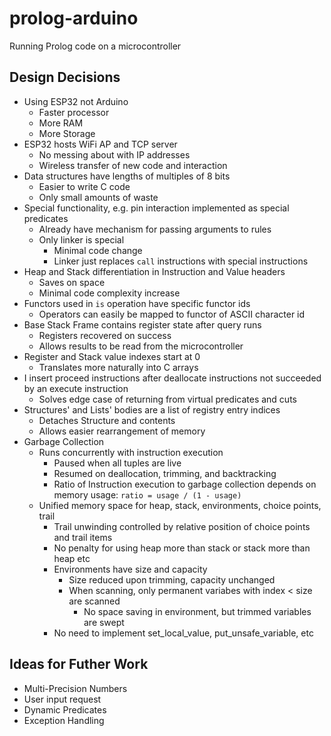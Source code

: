 # prolog-arduino
Running Prolog code on a microcontroller

## Design Decisions
+ Using ESP32 not Arduino
    + Faster processor
    + More RAM
    + More Storage
+ ESP32 hosts WiFi AP and TCP server
    + No messing about with IP addresses
    + Wireless transfer of new code and interaction
+ Data structures have lengths of multiples of 8 bits
    + Easier to write C code
    + Only small amounts of waste
+ Special functionality, e.g. pin interaction implemented as special predicates
    + Already have mechanism for passing arguments to rules
    + Only linker is special
        + Minimal code change
        + Linker just replaces `call` instructions with special instructions
+ Heap and Stack differentiation in Instruction and Value headers
    + Saves on space
    + Minimal code complexity increase
+ Functors used in `is` operation have specific functor ids
    + Operators can easily be mapped to functor of ASCII character id
+ Base Stack Frame contains register state after query runs
    + Registers recovered on success
    + Allows results to be read from the microcontroller
+ Register and Stack value indexes start at 0
    + Translates more naturally into C arrays
+ I insert proceed instructions after deallocate instructions not succeeded by an execute instruction
    + Solves edge case of returning from virtual predicates and cuts
+ Structures' and Lists' bodies are a list of registry entry indices
    + Detaches Structure and contents
    + Allows easier rearrangement of memory
+ Garbage Collection
    + Runs concurrently with instruction execution
        + Paused when all tuples are live
        + Resumed on deallocation, trimming, and backtracking
        + Ratio of Instruction execution to garbage collection depends on memory usage: `ratio = usage / (1 - usage)`
    + Unified memory space for heap, stack, environments, choice points, trail
        + Trail unwinding controlled by relative position of choice points and trail items
        + No penalty for using heap more than stack or stack more than heap etc
        + Environments have size and capacity
            + Size reduced upon trimming, capacity unchanged
            + When scanning, only permanent variabes with index < size are scanned
                + No space saving in environment, but trimmed variables are swept
        + No need to implement set_local_value, put_unsafe_variable, etc 

## Ideas for Futher Work
+ Multi-Precision Numbers
+ User input request
+ Dynamic Predicates
+ Exception Handling
